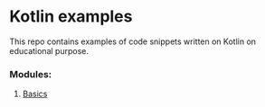 # Kotlin examples
This repo contains examples of code snippets written on Kotlin on educational purpose.
### Modules:
1. [Basics](/basics)